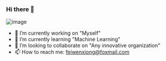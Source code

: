 ### Hi there 👋
![image](3.jpg)


- 🔭 I’m currently working on "Myself"
- 🌱 I’m currently learning "Machine Learning"
- 👯 I’m looking to collaborate on "Any innovative organization"
- 📫 How to reach me: feiwenxiong@foxmail.com


<!--
**feiwenxiong/feiwenxiong** is a ✨ _special_ ✨ repository because its `README.md` (this file) appears on your GitHub profile.

Here are some ideas to get you started:

- 🔭 I’m currently working on "Myself"
- 🌱 I’m currently learning "Machine Learning"
- 👯 I’m looking to collaborate on "Any innovative organization"
- 🤔 I’m looking for help with ...
- 💬 Ask me about ...
- 📫 How to reach me: feiwenxiong@foxmail.com
- 😄 Pronouns: ...
- ⚡ Fun fact: ...
-->
